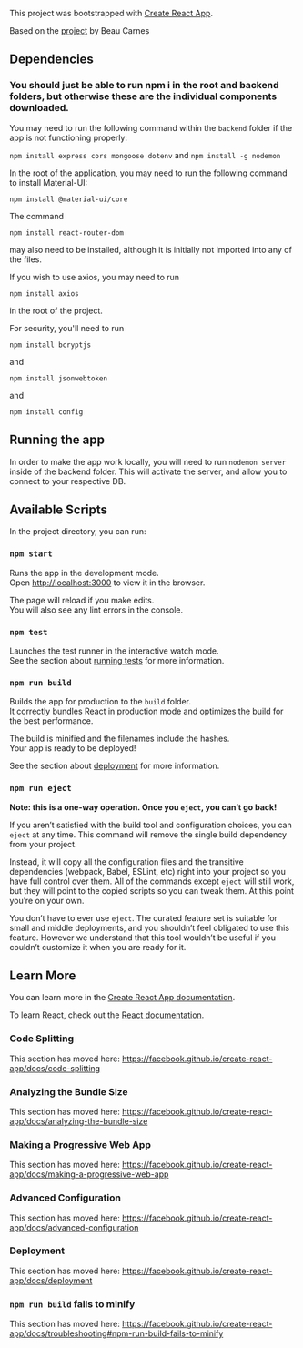 This project was bootstrapped with [Create React App](https://github.com/facebook/create-react-app).

Based on the [project](https://medium.com/@beaucarnes/learn-the-mern-stack-by-building-an-exercise-tracker-mern-tutorial-59c13c1237a1) by Beau Carnes

## Dependencies

### You should just be able to run npm i  in the root and backend folders, but otherwise these are the individual components downloaded.

You may need to run the following command within the `backend` folder if the app is not functioning properly:

`npm install express cors mongoose dotenv` and
`npm install -g nodemon`

In the root of the application, you may need to run the following command to install Material-UI:

`npm install @material-ui/core`

The command

`npm install react-router-dom`

may also need to be installed, although it is initially not imported into any of the files.

If you wish to use axios, you may need to run 

`npm install axios` 

in the root of the project.

For security, you'll need to run

`npm install bcryptjs`

and 

`npm install jsonwebtoken` 

and 

`npm install config`


## Running the app

In order to make the app work locally, you will need to run 
`nodemon server` 
inside of the backend folder. This will activate the server, and allow you to connect to your respective DB.



## Available Scripts

In the project directory, you can run:

### `npm start`

Runs the app in the development mode.<br />
Open [http://localhost:3000](http://localhost:3000) to view it in the browser.

The page will reload if you make edits.<br />
You will also see any lint errors in the console.

### `npm test`

Launches the test runner in the interactive watch mode.<br />
See the section about [running tests](https://facebook.github.io/create-react-app/docs/running-tests) for more information.

### `npm run build`

Builds the app for production to the `build` folder.<br />
It correctly bundles React in production mode and optimizes the build for the best performance.

The build is minified and the filenames include the hashes.<br />
Your app is ready to be deployed!

See the section about [deployment](https://facebook.github.io/create-react-app/docs/deployment) for more information.

### `npm run eject`

**Note: this is a one-way operation. Once you `eject`, you can’t go back!**

If you aren’t satisfied with the build tool and configuration choices, you can `eject` at any time. This command will remove the single build dependency from your project.

Instead, it will copy all the configuration files and the transitive dependencies (webpack, Babel, ESLint, etc) right into your project so you have full control over them. All of the commands except `eject` will still work, but they will point to the copied scripts so you can tweak them. At this point you’re on your own.

You don’t have to ever use `eject`. The curated feature set is suitable for small and middle deployments, and you shouldn’t feel obligated to use this feature. However we understand that this tool wouldn’t be useful if you couldn’t customize it when you are ready for it.

## Learn More

You can learn more in the [Create React App documentation](https://facebook.github.io/create-react-app/docs/getting-started).

To learn React, check out the [React documentation](https://reactjs.org/).

### Code Splitting

This section has moved here: https://facebook.github.io/create-react-app/docs/code-splitting

### Analyzing the Bundle Size

This section has moved here: https://facebook.github.io/create-react-app/docs/analyzing-the-bundle-size

### Making a Progressive Web App

This section has moved here: https://facebook.github.io/create-react-app/docs/making-a-progressive-web-app

### Advanced Configuration

This section has moved here: https://facebook.github.io/create-react-app/docs/advanced-configuration

### Deployment

This section has moved here: https://facebook.github.io/create-react-app/docs/deployment

### `npm run build` fails to minify

This section has moved here: https://facebook.github.io/create-react-app/docs/troubleshooting#npm-run-build-fails-to-minify
